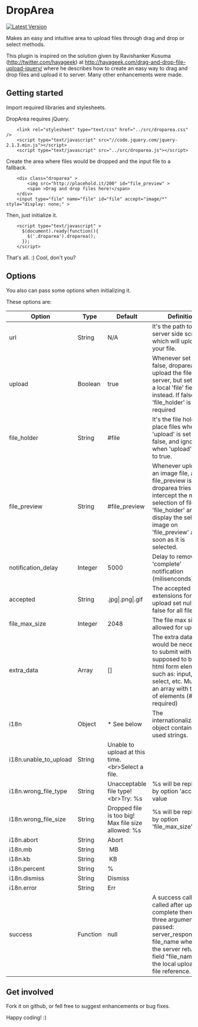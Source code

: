 DropArea
========

[![Latest Version](https://img.shields.io/github/release/rogeriotaques/droparea.svg)](https://github.com/rogeriotaques/droparea/releases)

Makes an easy and intuitive area to upload files through drag and drop or select methods.

This plugin is inspired on the solution given by Ravishanker Kusuma (http://twitter.com/hayageek)
at http://hayageek.com/drag-and-drop-file-upload-jquery/ where he describes how to create an easy way to
drag and drop files and upload it to server. Many other enhancements were made.

## Getting started

Import required libraries and stylesheets.

DropArea requires jQuery.

```
    <link rel="stylesheet" type="text/css" href="../src/droparea.css" />
    <script type="text/javascript" src="//code.jquery.com/jquery-2.1.3.min.js"></script>
    <script type="text/javascript" src="../src/droparea.js"></script>
```

Create the area where files would be dropped and the input file to a fallback.

```
    <div class="droparea" >
        <img src="http://placehold.it/200" id="file_preview" >
        <span >Drag and drop files here!</span>
    </div>
    <input type="file" name="file" id="file" accept="image/*" style="display: none;" >
```

Then, just initialize it.

```
    <script type="text/javascript" >
      $(document).ready(function(){
        $('.droparea').droparea();
      });
    </script>

```

That's all. :) Cool, don't you?

## Options

You also can pass some options when initializing it.

These options are:

Option                | Type            | Default                                                | Definition
--------------------- | --------------- | ------------------------------------------------------ | ---------------------------------------------
url                   | String          | N/A                                                    | It's the path to the server side script which will upload your file.
upload                | Boolean         | true                                                   | Whenever set to false, droparea won't upload the file to server, but set it into a local 'file' field instead. If false, a 'file_holder' is required
file_holder           | String          | #file                                                  | It's the file holder to place files when 'upload' is set to false, and ignored when 'upload' is set to true.
file_preview          | String          | #file_preview                                          | Whenever uploading an image file, and file_preview is given, droparea tries to intercept the manual selection of files on 'file_holder' and display the selected image on 'file_preview' as soon as it is selected.
notification_delay    | Integer         | 5000                                                   | Delay to remove the 'complete' notification (milisenconds)
accepted              | String          | .jpg&#124;.png&#124;.gif                               | The accepted extensions for upload set null or false for all files
file_max_size         | Integer         | 2048                                                   | The file max size allowed for upload
extra_data            | Array           | []                                                     | The extra data that would be necessary to submit with file it's supposed to be only html form elements, such as: input, select, etc. Must be an array with the id of elements (# is not required)
i18n                  | Object          | * See below                                            | The internationalization object containing all used strings.
i18n.unable_to_upload | String          | Unable to upload at this time.&lt;br&gt;Select a file. |
i18n.wrong_file_type  | String          | Unacceptable file type!&lt;br&gt;Try: %s               | %s will be replaced by option 'accepted' value
i18n.wrong_file_size  | String          | Dropped file is too big!<br >Max file size allowed: %s | %s will be replaced by option 'file_max_size' value
i18n.abort            | String          | Abort                                                  |
i18n.mb               | String          | &nbsp;MB                                               |
i18n.kb               | String          | &nbsp;KB                                               |
i18n.percent          | String          | %                                                      |
i18n.dismiss          | String          | Dismiss                                                |
i18n.error            | String          | Err                                                    |
success               | Function        | null                                                   | A success callback, called after upload is complete there are three arguments passed: server_response_obj, file_name whenever the server returns a field "file_name" and the local uploaded file reference.


## Get involved

Fork it on github, or fell free to suggest enhancements or bug fixes.

Happy coding! :)
